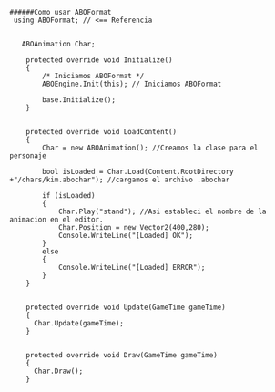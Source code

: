     ######Como usar ABOFormat
     using ABOFormat; // <== Referencia  
       
       
       ABOAnimation Char; 
        
        protected override void Initialize()
        {
            /* Iniciamos ABOFormat */
            ABOEngine.Init(this); // Iniciamos ABOFormat

            base.Initialize();
        }


        protected override void LoadContent()
        {
            Char = new ABOAnimation(); //Creamos la clase para el personaje

            bool isLoaded = Char.Load(Content.RootDirectory +"/chars/kim.abochar"); //cargamos el archivo .abochar

            if (isLoaded)
            {
                Char.Play("stand"); //Asi estableci el nombre de la animacion en el editor.
                Char.Position = new Vector2(400,280);
                Console.WriteLine("[Loaded] OK");
            }
            else
            {
                Console.WriteLine("[Loaded] ERROR");
            }
        }
        
        
        protected override void Update(GameTime gameTime)
        {
          Char.Update(gameTime);
        }
        
        
        protected override void Draw(GameTime gameTime)
        {
          Char.Draw();
        }
